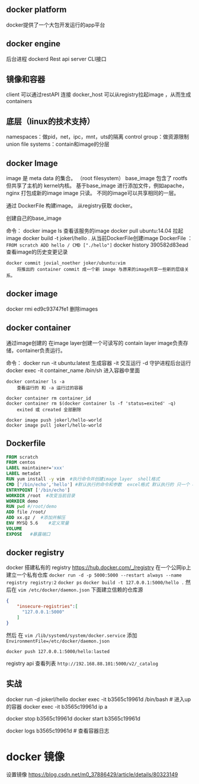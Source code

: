 ## docker platform
docker提供了一个大包开发运行的app平台

## docker engine
后台进程 dockerd
Rest api server
CLI接口

## 镜像和容器

client 可以通过restAPI 连接 docker_host
    可以从registry拉起image ，从而生成containers
    
## 底层（linux的技术支持）
namespaces：做pid，net，ipc，mnt，uts的隔离
control group：做资源限制
union file systems：contain和image的分层


## docker Image
image 是 meta data 的集合。 （root filesystem）
base_image 包含了 rootfs 但共享了主机的 kernel内核。
基于base_image 进行添加文件，例如apache，nginx 打包成新的image
image 只读。
不同的image可以共享相同的一层。

通过 DockerFile 构建image。
从registry获取 docker。

创建自己的base_image




命令：
    docker image ls
        查看该服务的image
    docker pull ubuntu:14.04
        拉起image
    docker build -t jokerl/hello . 
        从当前DockerFile创建image
        DockerFile ：
        ```
            FROM scratch
            ADD hello /
            CMD ["./hello"]
        ```
    docker history 390582d83ead 
        查看image的历史变更记录
        
    docker commit jovial_noether joker/ubuntu:vim  
        将推出的 container commit 成一个新 image 与原来的image共享一些新的层级关系。
        
## docker image

docker rmi ed9c93747fe1  删除images
      
        
## docker container
通过image创建的
在image layer创建一个可读写的 contain layer
image负责存储，container负责运行。

命令：
    docker run -it ubuntu:latest 
        生成容器  -it 交互运行 -d 守护进程后台运行
    docker exec -it container_name /bin/sh
        进入容器中里面
       
    docker container ls -a
        查看运行的 和 -a 运行过的容器
    
    docker container rm container_id
    docker container rm $(docker container ls -f 'status=exited' -q)  
        exited 或 created 全部删除 
    
    docker image push jokerl/hello-world
    docker image pull jokerl/hello-world
    
    
    
## Dockerfile
```dockerfile
FROM scratch
FROM centos
LABEL maintainer='xxx'
LABEL metadat
RUN yum install -y vim  #执行命令并创建image layer  shell格式
CMD ['/bin/echo','hello'] #默认执行的命令和参数  excel格式 默认执行的 只一个 docker run 的后有参数则忽略
ENTRYPOINT ['/bin/echo']
WORKDIR /root  #改变当前目录
WORKDIR demo 
RUN pwd #/root/demo
ADD file /root/
ADD xx.gz /  #添加并解压
ENV MYSQ 5.6    #定义常量
VOLUME
EXPOSE   #暴露端口

```


##  docker registry
docker 搭建私有的 registry
https://hub.docker.com/_/registry
在一个公网ip上建立一个私有仓库
`docker run -d -p 5000:5000 --restart always --name registry registry:2`
`docker ps`
`docker build -t 127.0.0.1:5000/hello .`
然后在 `vim /etc/docker/daemon.json` 下面建立信赖的仓库源
```json
{
    "insecure-registries":[
      "127.0.0.1:5000"
    ]
}
```
然后 在 `vim /lib/systemd/system/docker.service` 
添加 `EnvironmentFile=/etc/docker/daemon.json`

`docker push 127.0.0.1:5000/hello:lasted`

registry api 查看列表 
`http://192.168.88.101:5000/v2/_catalog`


## 实战

docker run -d jokerl/hello
docker exec -it b3565c19961d /bin/bash          # 进入up的容器
docker exec -it b3565c19961d ip a   

docker stop b3565c19961d
docker start b3565c19961d

docker logs b3565c19961d             # 查看容器日志


# docker 镜像

设置镜像
https://blog.csdn.net/m0_37886429/article/details/80323149